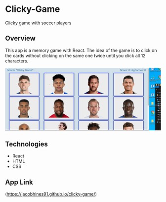 
# Clicky-Game
 Clicky game with soccer players
## Overview 

This app is a memory game with React. The idea of the game is to click on the cards without clicking on the same one twice until you click all 12 characters.

![Screenshot](..\clickygame\public\gamesc.png)

## Technologies
- React
- HTML
- CSS


## App Link
(https://jacobhines91.github.io/clicky-game/)



